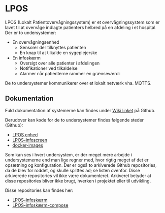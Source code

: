 # LPOS
LPOS (Lokalt Patientovervågningssystem) er et overvågningssystem som er lavet til at overvåge indlagte patienters helbred på en afdeling i et hospital.
Der er to undersystemer:

- En overvågningsenhed
  - Sensorer der tilknyttes patienten
  - En knap til at tilkalde en sygeplejerske
- En infoskærm
  - Oversigt over alle patienter i afdelingen
  - Notifikationer ved tilkaldelse
  - Alarmer når patienterne rammer en grænseværdi

De to undersystemer kommunikerer over et lokalt netværk vha. MQTTS.

## Dokumentation
Fuld dokumentation af systemerne kan findes under [Wiki linket](https://github.com/inuitviking/LPOS/wiki) på Github.

Derudover kan kode for de to undersystemer findes følgende steder (Github):

- [LPOS enhed](https://github.com/inuitviking/LPOS-enhed)
- [LPOS-infoscreen](https://github.com/inuitviking/LPOS-infoscreen)
- [docker-images](https://github.com/inuitviking/docker-images)

Som kan ses i hvert undersystem, er der meget mere arbejde i undersystemerne end man lige regner med, hvor rigtig meget af det er opsætning og konfiguration.
Der er også to arkiverede Github repositories, da de blev for roddet, og skulle splittes ad; se listen ovenfor. Disse arkiverede repositories vil ikke være dokumenteret.
Arkiveret betyder at disse repositories bliver ikke brugt, hverken i projektet eller til udvikling.

Disse repositories kan findes her:
- [LPOS-infoskærm](https://github.com/inuitviking/LPOS-infosk-rm)
- [LPOS-infoskærm-compose](https://github.com/inuitviking/LPOS-infosk-rm-compose)
